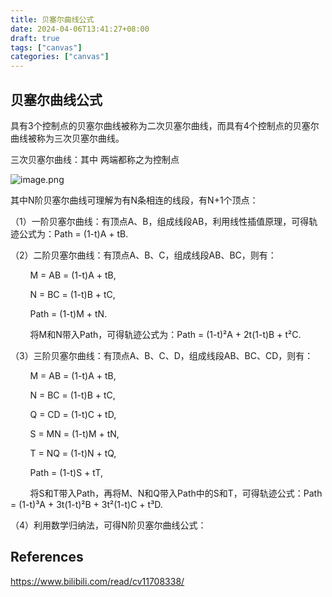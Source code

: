 ```yaml
---
title: 贝塞尔曲线公式
date: 2024-04-06T13:41:27+08:00
draft: true
tags: ["canvas"]
categories: ["canvas"]
---
```



## 贝塞尔曲线公式


具有3个控制点的贝塞尔曲线被称为二次贝塞尔曲线，而具有4个控制点的贝塞尔曲线被称为三次贝塞尔曲线。


三次贝塞尔曲线：其中 两端都称之为控制点

![image.png](https://p6-juejin.byteimg.com/tos-cn-i-k3u1fbpfcp/777088a7e21543068c424029cd69ff46~tplv-k3u1fbpfcp-jj-mark:0:0:0:0:q75.image#?w=701&h=361&s=24435&e=png&a=1&b=000000)[](https://miro.medium.com/v2/resize:fit:720/format:webp/1*9e_pl2L3VKFGMSokrBbA2w.png)


其中N阶贝塞尔曲线可理解为有N条相连的线段，有N+1个顶点：

（1）一阶贝塞尔曲线：有顶点A、B，组成线段AB，利用线性插值原理，可得轨迹公式为：Path = (1-t)A + tB.

（2）二阶贝塞尔曲线：有顶点A、B、C，组成线段AB、BC，则有：

        M = AB = (1-t)A + tB,

        N = BC = (1-t)B + tC,

        Path = (1-t)M + tN.

        将M和N带入Path，可得轨迹公式为：Path = (1-t)²A + 2t(1-t)B + t²C.

（3）三阶贝塞尔曲线：有顶点A、B、C、D，组成线段AB、BC、CD，则有：

        M = AB = (1-t)A + tB,

        N = BC = (1-t)B + tC,

        Q = CD = (1-t)C + tD,

        S = MN = (1-t)M + tN,

        T = NQ = (1-t)N + tQ,

        Path = (1-t)S + tT,

        将S和T带入Path，再将M、N和Q带入Path中的S和T，可得轨迹公式：Path = (1-t)³A + 3t(1-t)²B + 3t²(1-t)C + t³D.

（4）利用数学归纳法，可得N阶贝塞尔曲线公式：

## References

https://www.bilibili.com/read/cv11708338/